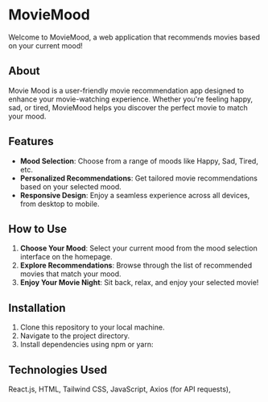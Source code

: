 # MovieMood

Welcome to MovieMood, a web application that recommends movies based on your current mood!

## About

Movie Mood is a user-friendly movie recommendation app designed to enhance your movie-watching experience. Whether you're feeling happy, sad, or tired, MovieMood helps you discover the perfect movie to match your mood.

## Features

- **Mood Selection**: Choose from a range of moods like Happy, Sad, Tired, etc.
- **Personalized Recommendations**: Get tailored movie recommendations based on your selected mood.
- **Responsive Design**: Enjoy a seamless experience across all devices, from desktop to mobile.

## How to Use

1. **Choose Your Mood**: Select your current mood from the mood selection interface on the homepage.
2. **Explore Recommendations**: Browse through the list of recommended movies that match your mood.
3. **Enjoy Your Movie Night**: Sit back, relax, and enjoy your selected movie!

## Installation

1. Clone this repository to your local machine.
2. Navigate to the project directory.
3. Install dependencies using npm or yarn:

## Technologies Used

React.js,
HTML,
Tailwind CSS,
JavaScript,
Axios (for API requests),
